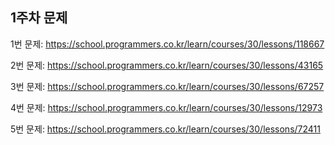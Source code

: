 ## 1주차 문제

1번 문제: https://school.programmers.co.kr/learn/courses/30/lessons/118667

2번 문제: https://school.programmers.co.kr/learn/courses/30/lessons/43165

3번 문제: https://school.programmers.co.kr/learn/courses/30/lessons/67257

4번 문제: https://school.programmers.co.kr/learn/courses/30/lessons/12973

5번 문제: https://school.programmers.co.kr/learn/courses/30/lessons/72411

